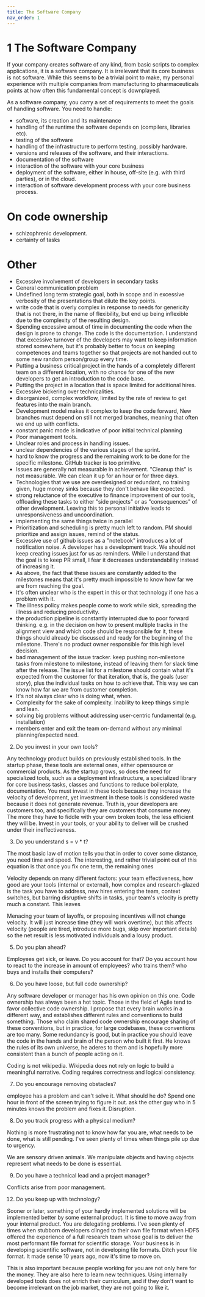 ```yaml
---
title: The Software Company
nav_order: 1
---
```

# 1 The Software Company

If your company creates software of any kind, from basic scripts to complex applications, it is a software company.
It is irrelevant that its core business is not software. While this seems to be a trivial point to make, my personal
experience with multiple companies from manufacturing to pharmaceuticals points at how often this fundamental
concept is downplayed.

As a software company, you carry a set of requirements to meet the goals of handling software. You need to handle:

- software, its creation and its maintenance
- handling of the runtime the software depends on (compilers, libraries etc).
- testing of the software
- handling of the infrastructure to perform testing, possibly hardware.
- versions and releases of the software, and their interactions.
- documentation of the software
- interaction of the software with your core business
- deployment of the software, either in house, off-site (e.g. with third parties), or in the cloud.
- interaction of software development process with your core business process.



# On code ownership
- schizophrenic development. 
- certainty of tasks



# Other
- Excessive involvement of developers in secondary tasks
- General communication problem
- Undefined long term strategic goal, both in scope and in excessive verbosity of the presentations that dilute the key points.
- write code that is overly complex in response to needs for genericity that is not there, in the name of flexibility, but end up being inflexible due to the complexity of the resulting design.
- Spending excessive amout of time in documenting the code when the design is prone to change. The code is the documentation. I understand that excessive turnover of the developers may want to keep information stored somewhere, but it's probably better to focus on keeping competences and teams together so that projects are not handed out to some new random person/group every time.
- Putting a business critical project in the hands of a completely different team on a different location, with no chance for one of the new developers to get an introduction to the code base.
- Putting the project in a location that is space limited for additional hires.
- Excessive bickering over technicalities.
- disorganized, complex workflow, limited by the rate of review to get features into the main branch.
- Development model makes it complex to keep the code forward, New branches must depend on still not merged branches, meaning that often we end up with conflicts.
- constant panic mode is indicative of poor initial technical planning
- Poor management tools.
- Unclear roles and process in handling issues.
- unclear dependencies of the various stages of the sprint.
- hard to know the progress and the remaining work to be done for the specific
  milestone. GitHub tracker is too primitive.
- Issues are generally not measurable in achievement. "Cleanup this" is not measurable. We can clean it up for an hour or for three days.
- Technologies that we use are overdesigned or redundant, no training given, huge money sinks because they don't behave like expected.
- strong reluctance of the executive to finance improvement of our tools, offloading these tasks to either "side projects" or as "consequences" of other development. Leaving this to personal initiative leads to unresponsiveness and uncoordination.
- implementing the same things twice in parallel 
- Prioritization and scheduling is pretty much left to random. PM should prioritize and assign issues, remind of the status.
- Excessive use of github issues as a "notebook" introduces a lot of notification noise. A developer has a development track. We should not keep creating issues just for us as reminders. While I understand that the goal is to keep PR small, I fear it decreases understandability instead of increasing it.
- As above, the fact that these issues are constantly added to the milestones means that it's pretty much impossible to know how far we are from reaching the goal.
- It's often unclear who is the expert in this or that technology if one has a problem with it.
- The illness policy makes people come to work while sick, spreading the illness and reducing productivity.
- the production pipeline is constantly interrupted due to poor forward thinking. e.g. in the decision on how to present multiple tracks in the alignment view and which code should be responsible for it, these things should already be discussed and ready for the beginning of the milestone. There's no product owner responsible for this high level decision.
- bad management of the issue tracker. keep pushing non-milestone tasks from milestone to milestone, instead of leaving them for slack time after the release. The issue list for a milestone should contain what it's expected from the customer for that iteration, that is, the goals (user story), plus the individual tasks on how to achieve that. This way we can know how far we are from customer completion.
- It's not always clear who is doing what, when.
- Complexity for the sake of complexity. Inability to keep things simple and lean.
- solving big problems without addressing user-centric fundamental (e.g. installation)
- members enter and exit the team on-demand without any minimal planning/expected need.

2. Do you invest in your own tools?

Any technology product builds on previously established tools. In the startup phase,
these tools are external ones, either opensource or commercial products. As the startup
grows, so does the need for specialized tools, such as a deployment infrastructure, a
specialized library for core business tasks, classes and functions to reduce boilerplate,
documentation. You must invest in these tools because they increase the velocity of
development, yet investment in these tools is considered waste because it does not generate
revenue. Truth is, your developers are customers too, and specifically they are customers 
that consume money. The more they have to fiddle with your own broken tools, the less
efficient they will be. Invest in your tools, or your ability to deliver will be crushed 
under their ineffectiveness.

3. Do you understand s = v * t?

The most basic law of motion tells you that in order to cover some distance, you need time
and speed. The interesting, and rather trivial point out of this equation is that once you 
fix one term, the remaining ones 

Velocity depends on many different factors: your team effectiveness, how good are your tools
(internal or external), how complex and research-glazed is the task you have to address, 
new hires entering the team, context switches, but barring disruptive shifts in tasks, your
team's velocity is pretty much a constant. This leaves 

Menacing your team of layoffs, or proposing incentives will not change
velocity. It will just increase time (they will work overtime), but this
affects velocity (people are tired, introduce more bugs, skip over important
details) so the net result is less motivated individuals and a lousy product.

5. Do you plan ahead?

Employees get sick, or leave. Do you account for that?
Do you account how to react to the increase in amount of employees? who trains them?
who buys and installs their computers? 

6. Do you have loose, but full code ownership?

Any software developer or manager has his own opinion on this one. Code ownership
has always been a hot topic. Those in the field of Agile tend to favor collective code ownership.
I propose that every brain works in a different way, and establishes different
rules and conventions to build something. Those who claim shared code ownership encourage sharing of
these conventions, but in practice, for large codebases, these conventions are too many.
Some redundancy is good, but in practice you should leave the code in the hands and brain
of the person who built it first. He knows the rules of its own universe, he aderes to them
and is hopefully more consistent than a bunch of people acting on it.

Coding is not wikipedia. Wikipedia does not rely on logic to build a meaningful narrative.
Coding requires correctness and logical consistency.

7. Do you encourage removing obstacles?

employee has a problem and can't solve it. What should he do? Spend one hour in front of the
screen trying to figure it out. ask the other guy who in 5 minutes knows the problem and fixes it.
Disruption.

8. Do you track progress with a physical medium?

Nothing is more frustrating not to know how far you are, what needs to be done, what is still pending.
I've seen plenty of times when things pile up due to urgency.

We are sensory driven animals. We manipulate objects and having objects represent what needs to be done
is essential.

9. Do you have a technical lead and a project manager?

Conflicts arise from poor management. 

12. Do you keep up with technology?

Sooner or later, something of your hardly implemented solutions will be implemented better
by some external product. It is time to move away from your internal product. You are delegating
problems. I've seen plenty of times when stubborn developers clinged to their own file format
when HDF5 offered the experience of a full research team whose goal is to deliver the most
performant file format for scientific storage. Your business is in developing scientific
software, not in developing file formats. Ditch your file format. It made sense 10 years ago,
now it's time to move on.

This is also important because people working for you are not only here for the money. They are
also here to learn new techniques. Using internally developed tools does not enrich their curriculum,
and if they don't want to become irrelevant on the job market, they are not going to like it.

